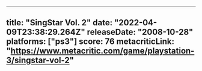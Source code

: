 
---
title: "SingStar Vol. 2"
date: "2022-04-09T23:38:29.264Z"
releaseDate: "2008-10-28"
platforms: ["ps3"]
score: 76
metacriticLink: "https://www.metacritic.com/game/playstation-3/singstar-vol-2"
---
